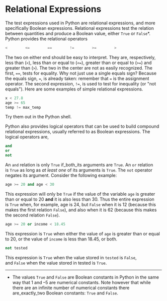 # Relational Expressions

The test expressions used in Python are relational expressions, and more
specifically Boolean expressions. Relational expressions test the
relation between quantities and produce a Boolean value,
either `True` or `False`*. Python provides the relational operators

```python
<        <=        ==        !=        >=        >
```

The two on either end should be easy to interpret. They are,
respectively, less than (`<`), less than or equal to (`<=`), greater
than or equal to (`>=`) and greater than (`>`). The two in the center
are not as easily recognized. The first, `==`, tests for equality. Why
not just use a single equals sign? Because the equals sign, `=`, is
already taken: remember that `=` is the assignment operator. The second
expression, `!=`, is used to test for inequality (or "not equals").
Here are some examples of simple relational expressions.

```python
x < 27.8
age >= 65
temp != max_temp
```

Try them out in the Python shell.

Python also provides logical operators that can be used to build
compound relational expressions, usually referred to as Boolean
expressions. The logical operators are,

```python
and
or
not
```

An `and` relation is only `True` if_both_its arguments are `True`.
An `or` relation is `True` as long as *at least one* of its arguments
is `True`. The `not` operator negates its argument. Consider the
following example:

```python
age >= 20 and age < 30
```

This expression will only be `True` if the value of the
variable `age` is greater than or equal to 20 **and** it is also less
than 30. Thus the entire expression is `True` when, for example, age is
24, but `False` when it is 12 (because this makes the first
relation `False`), and also when it is 62 (because this makes the second
relation `False`).

```python
age >= 20 or income < 18.45
```

This expression is `True` when either the value of `age` is greater than
or equal to 20, or the value of `income` is less than 18.45, or both.

```python
not tested
```

This expression is `True` when the value stored in `tested` is `False`,
and `False` when the value stored in tested is `True`.

------------------------------------------------------------------------

* The values `True` and `False` are Boolean constants in Python in the
same way that 1 and –5 are numerical constants. Note however that while
there are an infinite number of numerical constants there
are_exactly_two Boolean constants: `True` and `False`.
